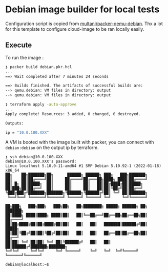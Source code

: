 # Debian image builder for local tests

Configuration script is copied from [multani/packer-qemu-debian](https://github.com/multani/packer-qemu-debian). 
Thx a lot for this template to configure cloud-image to be ran locally easily.

## Execute


To run the image :
```bash
❯ packer build debian.pkr.hcl
...
==> Wait completed after 7 minutes 24 seconds

==> Builds finished. The artifacts of successful builds are:
--> qemu.debian: VM files in directory: output
--> qemu.debian: VM files in directory: output

❯ terraform apply -auto-approve
... 
Apply complete! Resources: 3 added, 0 changed, 0 destroyed.

Outputs:

ip = "10.0.100.XXX"
```

A VM is booted with the image built with packer, you can connect with `debian:debian` on the output ip by terraform.

```
❯ ssh debian@10.0.100.XXX
debian@10.0.100.XXX's password:
Linux localhost 5.10.0-11-amd64 #1 SMP Debian 5.10.92-1 (2022-01-18) x86_64
██╗    ██╗███████╗██╗      ██████╗ ██████╗ ███╗   ███╗███████╗
██║    ██║██╔════╝██║     ██╔════╝██╔═══██╗████╗ ████║██╔════╝
██║ █╗ ██║█████╗  ██║     ██║     ██║   ██║██╔████╔██║█████╗
██║███╗██║██╔══╝  ██║     ██║     ██║   ██║██║╚██╔╝██║██╔══╝
╚███╔███╔╝███████╗███████╗╚██████╗╚██████╔╝██║ ╚═╝ ██║███████╗
 ╚══╝╚══╝ ╚══════╝╚══════╝ ╚═════╝ ╚═════╝ ╚═╝     ╚═╝╚══════╝

██╗███╗   ███╗███╗   ███╗██╗   ██╗████████╗ █████╗ ██████╗ ██╗     ███████╗
██║████╗ ████║████╗ ████║██║   ██║╚══██╔══╝██╔══██╗██╔══██╗██║     ██╔════╝
██║██╔████╔██║██╔████╔██║██║   ██║   ██║   ███████║██████╔╝██║     █████╗
██║██║╚██╔╝██║██║╚██╔╝██║██║   ██║   ██║   ██╔══██║██╔══██╗██║     ██╔══╝
██║██║ ╚═╝ ██║██║ ╚═╝ ██║╚██████╔╝   ██║   ██║  ██║██████╔╝███████╗███████╗
╚═╝╚═╝     ╚═╝╚═╝     ╚═╝ ╚═════╝    ╚═╝   ╚═╝  ╚═╝╚═════╝ ╚══════╝╚══════╝

debian@localhost:~$
```